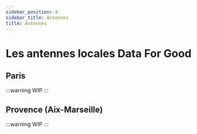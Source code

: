 ```yaml
---
sidebar_position: 4
sidebar_title: Antennes
title: Antennes
---
```


# Les antennes locales Data For Good

## Paris

:::warning
WIP
:::

## Provence (Aix-Marseille)

:::warning
WIP
:::